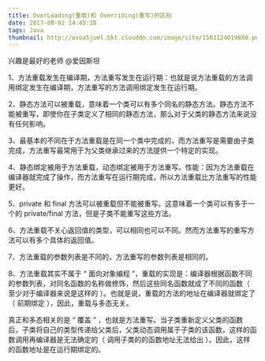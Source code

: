 ```yaml
---
title: OverLoading(重载)和 Overriding(重写)的区别 
date: 2017-08-02 14:45:18
tags: Java
thumbnail: http://osoa5juml.bkt.clouddn.com/image/site/1503124019880.png
---
```


兴趣是最好的老师	@爱因斯坦 

<!-- more -->

1、方法重载发生在编译期，方法重写发生在运行期：也就是说方法重载的方法调用绑定发生在编译期，方法重写的方法调用绑定发生在运行期。



2、静态方法可以被重载，意味着一个类可以有多个同名的静态方法。静态方法不能被重写，即使你在子类定义了相同的静态方法，那么对于父类的静态方法来说没有任何影响。



3、最基本的不同在于方法重载是在同一个类中完成的，而方法重写是需要由子类完成，方法重写最常用于为父类继承过来的方法提供一个特定的实现。



4、静态绑定被用于方法重载，动态绑定被用于方法重写。性能：因为方法重载在编译器就完成了操作，而方法重写在运行期完成，所以方法重载比方法重写的性能更好。



5、private 和 final 方法可以被重载但不能被重写。这意味着一个类可以有多于一个的 private/final 方法，但是子类不能重写这些方法。



6、方法重载不关心返回值的类型，可以相同也可以不同。然而方法重写的重写方法可以有多个具体的返回值。



7、方法重载的参数列表是不同的，方法重写的参数列表是相同的。



8、方法重载其实不属于 “ 面向对象编程 ”，重载的实现是：编译器根据函数不同的参数列表，对同名函数的名称做修饰，然后这些同名函数就成了不同的函数（ 至少对于编译器来说是这样的 ）。也就是说，重载的方法的地址在编译器就绑定了（ 前期绑定 ），因此，重载与多态无关。



真正和多态相关的是 “ 覆盖 ” ，也就是方法重写。当子类重新定义父类的函数后，子类将自己的类型传递给父类后，父类动态调用属于子类的该函数，这样的函数调用再编译器是无法确定的（ 调用子类的的函数地址无法给出 ）。因此，这样的函数地址是在运行期绑定的。
